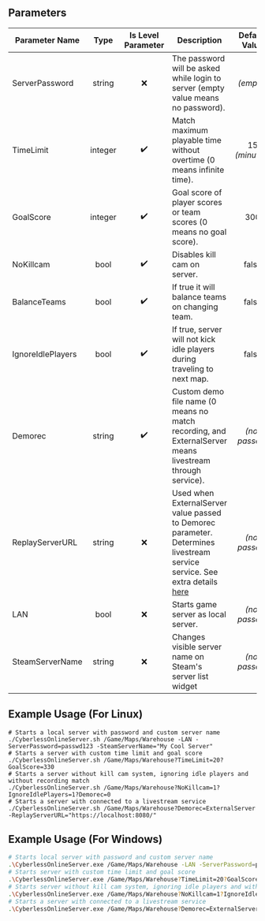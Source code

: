 ## Parameters

| **Parameter Name** | **Type** | **Is Level Parameter**  | **Description**                                                                                                                                                                                  | **Default Value** |
|--------------------|:--------:|:-----------------------:|--------------------------------------------------------------------------------------------------------------------------------------------------------------------------------------------------|:-----------------:|
| ServerPassword     |  string  |           ❌            | The password will be asked while login to server (empty value means no password).                                                                                                               |     *(empty)*     |
| TimeLimit          | integer  |           ✔️            | Match maximum playable time without overtime (0 means infinite time).                                                                                                                           |  15 *(minutes)*   |
| GoalScore          | integer  |           ✔️            | Goal score of player scores or team scores (0 means no goal score).                                                                                                                             |        300        |
| NoKillcam          |   bool   |           ✔️            | Disables kill cam on server.                                                                                                                                                                    |       false       |
| BalanceTeams       |   bool   |           ✔️            | If true it will balance teams on changing team.                                                                                                                                                 |       false       |
| IgnoreIdlePlayers  |   bool   |           ✔️            | If true, server will not kick idle players during traveling to next map.                                                                                                                        |       false       |
| Demorec            |  string  |           ✔️            | Custom demo file name (0 means no match recording, and ExternalServer means livestream through service).                                                                                        |  *(not passed)*   |
| ReplayServerURL    |  string  |           ❌            | Used when ExternalServer value passed to Demorec parameter. Determines livestream service service. See extra details [here](https://github.com/Eletmetrix/UnrealReplayServer/tree/dev)          |  *(not passed)*   |
| LAN                |   bool   |           ❌            | Starts game server as local server.                                                                                                                                                             |  *(not passed)*   |
| SteamServerName    |  string  |           ❌            | Changes visible server name on Steam's server list widget                                                                                                                                       |  *(not passed)*   |


## Example Usage (For Linux)
```shell
# Starts a local server with password and custom server name
./CyberlessOnlineServer.sh /Game/Maps/Warehouse -LAN -ServerPassword=passwd123 -SteamServerName="My Cool Server"
# Starts a server with custom time limit and goal score
./CyberlessOnlineServer.sh /Game/Maps/Warehouse?TimeLimit=20?GoalScore=330
# Starts a server without kill cam system, ignoring idle players and without recording match
./CyberlessOnlineServer.sh /Game/Maps/Warehouse?NoKillcam=1?IgnoreIdlePlayers=1?Demorec=0
# Starts a server with connected to a livestream service
./CyberlessOnlineServer.sh /Game/Maps/Warehouse?Demorec=ExternalServer -ReplayServerURL="https://localhost:8080/"
```

## Example Usage (For Windows)
```bash
# Starts local server with password and custom server name
.\CyberlessOnlineServer.exe /Game/Maps/Warehouse -LAN -ServerPassword=passwd123 -SteamServerName="My Cool Server"
# Starts server with custom time limit and goal score
.\CyberlessOnlineServer.exe /Game/Maps/Warehouse?TimeLimit=20?GoalScore=330
# Starts server without kill cam system, ignoring idle players and without recording match
.\CyberlessOnlineServer.exe /Game/Maps/Warehouse?NoKillcam=1?IgnoreIdlePlayers=1?Demorec=0
# Starts a server with connected to a livestream service
.\CyberlessOnlineServer.exe /Game/Maps/Warehouse?Demorec=ExternalServer -ReplayServerURL="https://localhost:8080/"
```

